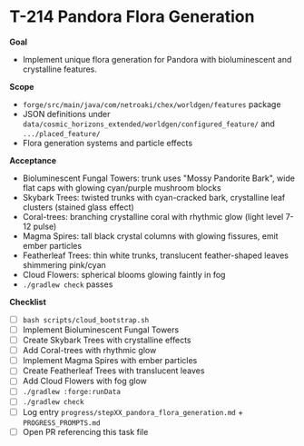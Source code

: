 # T-214 Pandora Flora Generation

**Goal**

- Implement unique flora generation for Pandora with bioluminescent and crystalline features.

**Scope**

- `forge/src/main/java/com/netroaki/chex/worldgen/features` package
- JSON definitions under `data/cosmic_horizons_extended/worldgen/configured_feature/` and `.../placed_feature/`
- Flora generation systems and particle effects

**Acceptance**

- Bioluminescent Fungal Towers: trunk uses "Mossy Pandorite Bark", wide flat caps with glowing cyan/purple mushroom blocks
- Skybark Trees: twisted trunks with cyan-cracked bark, crystalline leaf clusters (stained glass effect)
- Coral-trees: branching crystalline coral with rhythmic glow (light level 7-12 pulse)
- Magma Spires: tall black crystal columns with glowing fissures, emit ember particles
- Featherleaf Trees: thin white trunks, translucent feather-shaped leaves shimmering pink/cyan
- Cloud Flowers: spherical blooms glowing faintly in fog
- `./gradlew check` passes

**Checklist**

- [ ] `bash scripts/cloud_bootstrap.sh`
- [ ] Implement Bioluminescent Fungal Towers
- [ ] Create Skybark Trees with crystalline effects
- [ ] Add Coral-trees with rhythmic glow
- [ ] Implement Magma Spires with ember particles
- [ ] Create Featherleaf Trees with translucent leaves
- [ ] Add Cloud Flowers with fog glow
- [ ] `./gradlew :forge:runData`
- [ ] `./gradlew check`
- [ ] Log entry `progress/stepXX_pandora_flora_generation.md` + `PROGRESS_PROMPTS.md`
- [ ] Open PR referencing this task file

